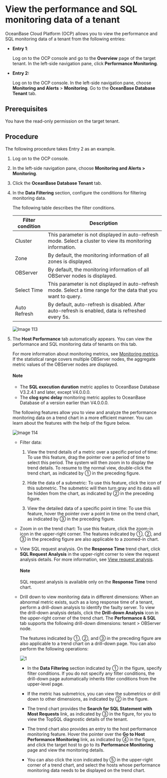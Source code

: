 # View the performance and SQL monitoring data of a tenant

OceanBase Cloud Platform (OCP) allows you to view the performance and SQL monitoring data of a tenant from the following entries:

* **Entry 1**:

   Log on to the OCP console and go to the **Overview** page of the target tenant. In the left-side navigation pane, click **Performance Monitoring**.

* **Entry 2:**

   Log on to the OCP console. In the left-side navigation pane, choose **Monitoring and Alerts** > **Monitoring**. Go to the **OceanBase Database Tenant** tab.

## Prerequisites

You have the read-only permission on the target tenant.

## Procedure

The following procedure takes Entry 2 as an example.

1. Log on to the OCP console.

2. In the left-side navigation pane, choose **Monitoring and Alerts > Monitoring**.

3. Click the **OceanBase Database Tenant** tab.

4. In the **Data Filtering** section, configure the conditions for filtering monitoring data.

   The following table describes the filter conditions.

   | Filter condition | Description |
   |---------------|---------|
   | Cluster | This parameter is not displayed in auto-refresh mode. Select a cluster to view its monitoring information.  |
   | Zone | By default, the monitoring information of all zones is displayed.  |
   | OBServer | By default, the monitoring information of all OBServer nodes is displayed.  |
   | Select Time | This parameter is not displayed in auto-refresh mode.  Select a time range for the data that you want to query.  |
   | Auto Refresh | By default, auto-refresh is disabled. After auto-refresh is enabled, data is refreshed every 5s.  |

   ![Image 113](https://obbusiness-private.oss-cn-shanghai.aliyuncs.com/doc/img/ocp/420/%E7%A7%9F%E6%88%B7%E7%9B%91%E6%8E%A7-1.png)

5. The **Host Performance** tab automatically appears. You can view the performance and SQL monitoring data of tenants on this tab.

   For more information about monitoring metrics, see [Monitoring metrics](../../1900.reference-guide/300.monitoring-indicator-reference/100.overview-of-metrics.md). If the statistical range covers multiple OBServer nodes, the aggregate metric values of the OBServer nodes are displayed.

    <main id="notice" type='notice'>
      <h4>Note</h4>
      <p><ul><li>The <b>SQL execution duration</b> metric applies to OceanBase Database V3.2.4.1 and later, except V4.0.0.0. </li><li>The <b>clog sync delay</b> monitoring metric applies to OceanBase Database of a version earlier than V4.0.0.0. </li></ul></p>
      </main>

   The following features allow you to view and analyze the performance monitoring data on a trend chart in a more efficient manner. You can learn about the features with the help of the figure below.

   ![Image 114](https://obbusiness-private.oss-cn-shanghai.aliyuncs.com/doc/img/ocp/420/%E7%A7%9F%E6%88%B7sql%E7%9B%91%E6%8E%A7-1.png)

   * Filter data:

      1. View the trend details of a metric over a specific period of time: To use this feature, drag the pointer over a period of time to select this period. The system will then zoom in to display the trend details. To resume to the normal view, double-click the trend chart, as indicated by ① in the preceding figure.

      2. Hide the data of a submetric: To use this feature, click the icon of this submetric. The submetric will then turn gray and its data will be hidden from the chart, as indicated by ② in the preceding figure.

      3. View the detailed data of a specific point in time: To use this feature, hover the pointer over a point in time on the trend chart, as indicated by ③ in the preceding figure.

   * Zoom in on the trend chart: To use this feature, click the zoom-in icon in the upper-right corner. The features indicated by ①, ②, and ③ in the preceding figure are also applicable to a zoomed-in chart.

   * View SQL request analysis. On the **Response Time** trend chart, click **SQL Request Analysis** in the upper-right corner to view the request analysis details. For more information, see [View request analysis](../../1000.diagnosis-and-tuning-fuctions/100.manage-sql-diagnosis/1300.view-request-analysis.md).

     <main id="notice" type='explain'>
      <h4>Note</h4>
      <p>SQL request analysis is available only on the <strong>Response Time</strong> trend chart. </p>
      </main>

   * Drill down to view monitoring data in different dimensions: When an abnormal metric exists, such as a long response time of a tenant, perform a drill-down analysis to identify the faulty server. To view the drill-down analysis details, click the **Drill-down Analysis** icon in the upper-right corner of the trend chart. The **Performance & SQL** tab supports the following drill-down dimensions: tenant > OBServer node.

      The features indicated by ①, ②, and ③ in the preceding figure are also applicable to a trend chart on a drill-down page. You can also perform the following operations:

      ![1](https://obbusiness-private.oss-cn-shanghai.aliyuncs.com/doc/img/ocp/420/sql%E4%B8%8B%E9%92%BB%E7%9B%91%E6%8E%A7-1.png)

      * In the **Data Filtering** section indicated by ① in the figure, specify filter conditions. If you do not specify any filter conditions, the drill-down page automatically inherits filter conditions from the upper-level page.

      * If the metric has submetrics, you can view the submetrics or drill down to other dimensions, as indicated by ② in the figure.

      * The trend chart provides the **Search for SQL Statement with Most Requests** link, as indicated by ③ in the figure, for you to view the TopSQL diagnostic details of the tenant.

      * The trend chart also provides an entry to the host performance monitoring feature. Hover the pointer over the **Go to Host Performance Monitoring** link, as indicated by ④ in the figure, and click the target host to go to its **Performance Monitoring** page and view the monitoring details.

      * You can also click the icon indicated by ⑤ in the upper-right corner of a trend chart, and select the hosts whose performance monitoring data needs to be displayed on the trend chart.

